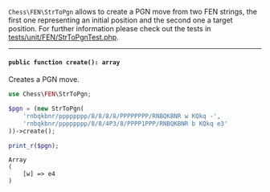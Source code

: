 `Chess\FEN\StrToPgn` allows to create a PGN move from two FEN strings, the first one representing an initial position and the second one a target position. For further information please check out the tests in [tests/unit/FEN/StrToPgnTest.php](https://github.com/chesslablab/php-chess/blob/master/tests/unit/FEN/StrToPgnTest.php).

---

#### `public function create(): array`

Creates a PGN move.

```php
use Chess\FEN\StrToPgn;

$pgn = (new StrToPgn(
    'rnbqkbnr/pppppppp/8/8/8/8/PPPPPPPP/RNBQKBNR w KQkq -',
    'rnbqkbnr/pppppppp/8/8/4P3/8/PPPP1PPP/RNBQKBNR b KQkq e3'
))->create();

print_r($pgn);
```
```
Array
(
    [w] => e4
)
```
